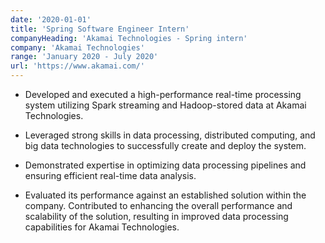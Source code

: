 ```yaml
---
date: '2020-01-01'
title: 'Spring Software Engineer Intern'
companyHeading: 'Akamai Technologies - Spring intern'
company: 'Akamai Technologies'
range: 'January 2020 - July 2020'
url: 'https://www.akamai.com/'
---
```


- Developed and executed a high-performance real-time processing system utilizing Spark streaming and Hadoop-stored data at Akamai Technologies.

- Leveraged strong skills in data processing, distributed computing, and big data technologies to successfully create and deploy the system.

- Demonstrated expertise in optimizing data processing pipelines and ensuring efficient real-time data analysis.

- Evaluated its performance against an established solution within the company. Contributed to enhancing the overall performance and scalability of the solution, resulting in improved data processing capabilities for Akamai Technologies.


